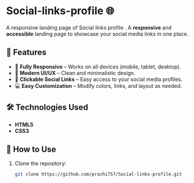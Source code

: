 # Social-links-profile 🌐
A responsive landing page of Social links profile .
A **responsive** and **accessible** landing page to showcase your social media links in one place.

## 🚀 Features
- 📱 **Fully Responsive** – Works on all devices (mobile, tablet, desktop).
- 🎨 **Modern UI/UX** – Clean and minimalistic design.
- 🔗 **Clickable Social Links** – Easy access to your social media profiles.
- 💻 **Easy Customization** – Modify colors, links, and layout as needed.

## 🛠️ Technologies Used
- **HTML5**  
- **CSS3**
## 🎯 How to Use
1. Clone the repository:  
   ```bash
   git clone https://github.com/prachi757/Social-links-profile.git
